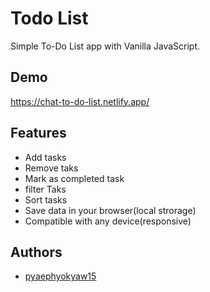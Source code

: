 
# Todo List

Simple To-Do List app with Vanilla JavaScript.


## Demo

https://chat-to-do-list.netlify.app/

  
## Features

- Add tasks
- Remove taks
- Mark as completed task
- filter Taks
- Sort tasks
- Save data in your browser(local strorage)
- Compatible with any device(responsive)

  
## Authors

- [pyaephyokyaw15](https://github.com/pyaephyokyaw15)

  
